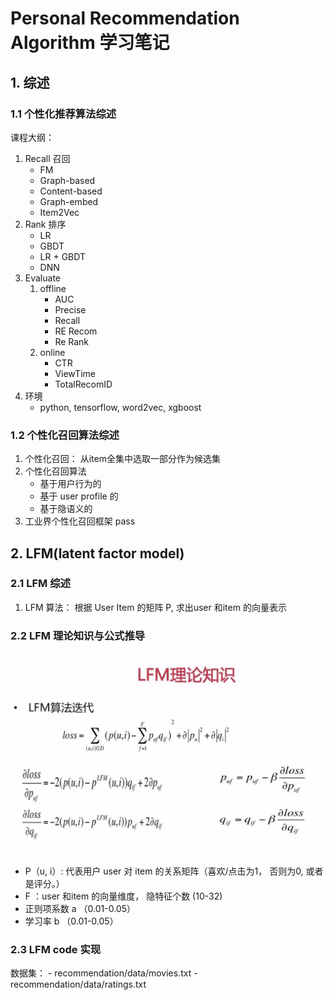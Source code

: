 # Personal Recommendation Algorithm  学习笔记

## 1. 综述
### 1.1 个性化推荐算法综述

课程大纲：
1. Recall 召回
    - FM
    - Graph-based
    - Content-based
    - Graph-embed
    - Item2Vec
2. Rank 排序
    - LR
    - GBDT
    - LR + GBDT
    - DNN 
3. Evaluate
    1. offline
        - AUC
        - Precise
        - Recall
        - RE Recom
        - Re Rank
    2. online
        - CTR
        - ViewTime
        - TotalRecomID
4. 环境
   - python, tensorflow, word2vec, xgboost

### 1.2 个性化召回算法综述

1. 个性化召回： 从item全集中选取一部分作为候选集
2. 个性化召回算法
    - 基于用户行为的
    - 基于 user profile 的
    - 基于隐语义的
3. 工业界个性化召回框架
   pass

## 2. LFM(latent factor model)

### 2.1 LFM 综述
1. LFM 算法： 
    根据 User Item 的矩阵 P, 求出user 和item 的向量表示
    
### 2.2 LFM 理论知识与公式推导

![LFM损失函数推导](../sourceFile/pic/recommendation_1.jpg)
- P（u, i）: 代表用户 user 对 item 的关系矩阵（喜欢/点击为1， 否则为0, 或者是评分。）
- F ：user 和item 的向量维度， 隐特征个数 (10-32)
- 正则项系数 a （0.01-0.05）
- 学习率 b （0.01-0.05）

### 2.3 LFM code 实现
数据集： 
    - recommendation/data/movies.txt
    - recommendation/data/ratings.txt
